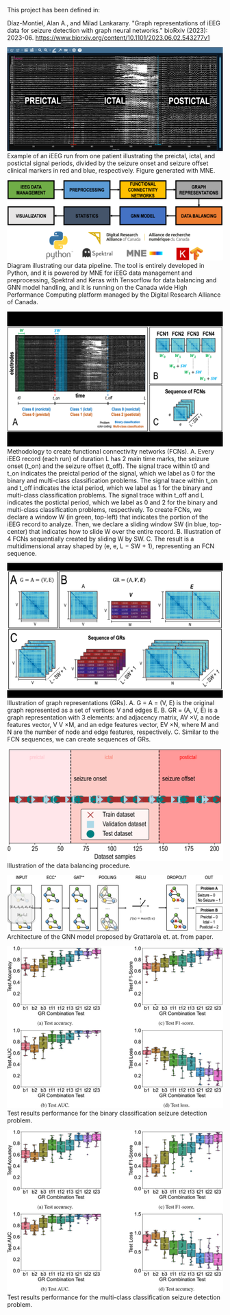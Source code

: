 This project has been defined in:

Díaz-Montiel, Alan A., and Milad Lankarany. "Graph representations of iEEG data for seizure detection with graph neural networks." bioRxiv (2023): 2023-06. https://www.biorxiv.org/content/10.1101/2023.06.02.543277v1


![](../../docs/source/_figures/iEEG_signal_example.png)
Example of an iEEG run from one patient illustrating the preictal, ictal, and postictal signal periods, divided by the seizure onset and seizure offset clinical markers in red and blue, respectively. Figure generated with MNE.

![](../../docs/source/_figures/data_pipeline.png)
Diagram illustrating our data pipeline. The tool is entirely developed in Python, and it is powered by MNE for iEEG data management and preprocessing, Spektral and Keras with Tensorflow for data balancing and GNN model handling, and it is running on the Canada wide High Performance Computing platform managed by the Digital Research Alliance of Canada.

![](../../docs/source/_figures/fccreation.png)
Methodology to create functional connectivity networks (FCNs). A. Every iEEG record (each run) of duration L has 2 main time marks, the seizure onset (t_on) and the seizure offset (t_off). The signal trace within t0 and t_on indicates the preictal period of the signal, which we label as 0 for the binary and multi-class classification problems. The signal trace within t_on and t_off indicates the ictal period, which we label as 1 for the binary and multi-class classification problems. The signal trace within t_off and L indicates the postictal period, which we label as 0 and 2 for the binary and multi-class classification problems, respectively. To create FCNs, we declare a window W (in green, top-left) that indicates the portion of the iEEG record to analyze. Then, we declare a sliding window SW (in blue, top-center) that indicates how to slide W over the entire record. B. Illustration of 4 FCNs sequentially created by sliding W by SW. C. The result is a multidimensional array shaped by (e, e, L − SW + 1), representing an FCN sequence.

![](../../docs/source/_figures/grcreation2.png)
Illustration of graph representations (GRs). A. G = A = (V, E) is the original graph represented as a set of vertices V and edges E. B. GR = (A, V, E) is a graph representation with 3 elements: and adjacency matrix, AV ×V, a node features vector, V V ×M, and an edge features vector, EV ×N, where M and N are the number of node and edge features, respectively. C. Similar to the FCN sequences, we can create sequences of GRs.

![](../../docs/source/_figures/data_balancing.png)
Illustration of the data balancing procedure.

![](../../docs/source/_figures/gnn_architecture.png)
Architecture of the GNN model proposed by Grattarola et. at. from paper.

![](../../docs/source/_figures/binary_results.jpg)
Test results performance for the binary classification seizure detection problem.

![](../../docs/source/_figures/multiclass_results.jpg)
Test results performance for the multi-class classification seizure detection problem.
